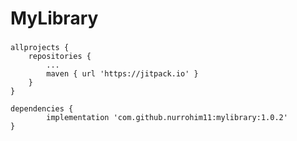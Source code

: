 # MyLibrary #

###
    allprojects {
        repositories {
            ...
            maven { url 'https://jitpack.io' }
        }
    }
    
    dependencies {
            implementation 'com.github.nurrohim11:mylibrary:1.0.2'
    }
###
